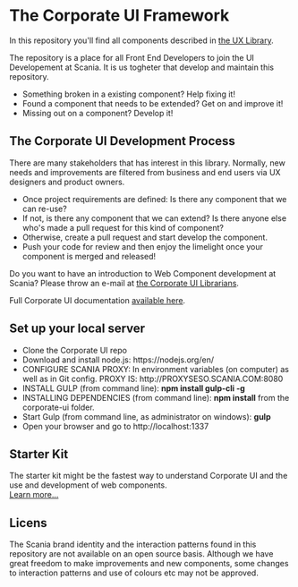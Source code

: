 <h1>The Corporate UI Framework</h1>
<p>In this repository you'll find all components described in <a href="https://static.scania.com/ux-library/developer">the UX Library</a>.</p>
<p>The repository is a place for all Front End Developers to join the UI Developement at Scania. It is us togheter that develop and maintain this repository.</p> 
<ul>
	<li>Something broken in a existing component? Help fixing it!</li>
	<li>Found a component that needs to be extended? Get on and improve it!</li>
	<li>Missing out on a component? Develop it!</li>
</ul>

<h2>The Corporate UI Development Process</h2>
<p>There are many stakeholders that has interest in this library. Normally, new needs and improvements are filtered from business and end users via UX designers and product owners.</p>
<ul>
	<li>Once project requirements are defined: Is there any component that we can re-use?</li>
	<li>If not, is there any component that we can extend? Is there anyone else who's made a pull request for this kind of component?</li>
	<li>Otherwise, create a pull request and start develop the component.</li>
	<li>Push your code for review and then enjoy the limelight once your component is merged and released!</li>	
</ul>

<p>Do you want to have an introduction to Web Component development at Scania? Please throw an e-mail at <a href="mailto:corporate-ui@scania.com">the Corporate UI Librarians</a>.</p>

<p>Full Corporate UI documentation <a href="https://www.scania.com/ux-library">available here</a>.</p>

<h2>Set up your local server</h2>
<ul>
<li>Clone the Corporate UI repo</li>
<li>Download and install node.js: https://nodejs.org/en/</li>
<li>CONFIGURE SCANIA PROXY: In environment variables (on computer) as well as in Git config. PROXY IS: http://PROXYSESO.SCANIA.COM:8080
<li>INSTALL GULP (from command line): <b>npm install gulp-cli -g</b></li>
<li>INSTALLING DEPENDENCIES (from command line): <b>npm install</b> from the corporate-ui folder.</li>
<li>Start Gulp (from command line, as administrator on windows): <b>gulp</b></li>
<li>Open your browser and go to http://localhost:1337</li>
</ul>
<h2>Starter Kit</h2>
<p>The starter kit might be the fastest way to understand Corporate UI and the use and development of web components. 
<br>
<a href="https://github.scania.com/Scania/corporate-ui/tree/master/src/starter-kit">Learn more...</a>



<h2>Licens</h2>
<p>The Scania brand identity and the interaction patterns found in this repository are not available on an open source basis. Although we have great freedom to make improvements and new components, some changes to interaction patterns and use of colours etc may not be approved.</p>
